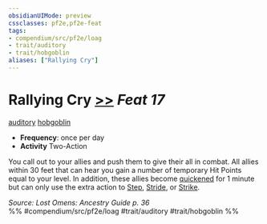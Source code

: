 ```yaml
---
obsidianUIMode: preview
cssclasses: pf2e,pf2e-feat
tags:
- compendium/src/pf2e/loag
- trait/auditory
- trait/hobgoblin
aliases: ["Rallying Cry"]
---
```

# Rallying Cry  [>>](rules/core-rulebook/chapter-9-playing-the-game.md#Actions "Two-Action") *Feat 17*  
[auditory](rules/traits/auditory.md "Auditory Effect Trait")  [hobgoblin](rules/traits/hobgoblin-locg.md "Hobgoblin Ancestry & Heritage Trait")  

- **Frequency**: once per day
- **Activity** Two-Action

You call out to your allies and push them to give their all in combat. All allies within 30 feet that can hear you gain a number of temporary Hit Points equal to your level. In addition, these allies become [quickened](rules/conditions.md#Quickened) for 1 minute but can only use the extra action to [Step](rules/actions/step.md), [Stride](rules/actions/stride.md), or [Strike](rules/actions/strike.md).

*Source: Lost Omens: Ancestry Guide p. 36*  
%% #compendium/src/pf2e/loag #trait/auditory #trait/hobgoblin %%